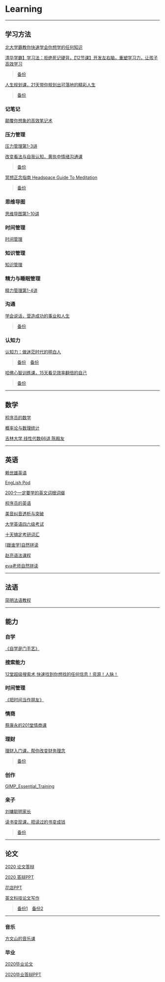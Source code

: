 # Learning
---
## 学习方法
[北大学霸教你快速学会你想学的任何知识](https://github.com/IammyselfYBX/PKU_learn_anything)

[清华学霸】学习法：拒绝死记硬背，【12节课】开发左右脑，重塑学习力，让孩子高效学习](https://www.bilibili.com/video/BV1EU4y1p79D/)
> [备份](https://www.bilibili.com/video/BV1ev411Y7ue)

[人生规划课，21天带你规划出可落地的精彩人生](https://www.bilibili.com/video/BV11f4y147Jv/)
> [备份](https://www.bilibili.com/video/BV1bN411Q7PY)

### 记笔记
[颠覆你想象的高效笔记术](https://www.bilibili.com/video/BV1Mp4y1i7v8)

### 压力管理
[压力管理第1-3讲](https://www.bilibili.com/video/BV1d54y1p7wj)

[改变看法与自我认知，黄执中情绪沟通课](https://www.bilibili.com/video/BV1kZ4y1P741/)
> [备份](https://www.bilibili.com/video/BV1Lt4y167yS)

[冥想正念指南 Headspace Guide To Meditation](https://www.bilibili.com/video/BV13K4y1U7ne/)
> [备份](https://www.bilibili.com/video/BV11z4y1m7JK?p=1)

### 思维导图
[思维导图第1-10讲](https://www.bilibili.com/video/BV1up4y1s7c4/)

### 时间管理
[时间管理](https://www.bilibili.com/video/BV1RN41197Ys/)

### 知识管理
[知识管理](https://www.bilibili.com/video/BV1cy4y12716/)

### 精力与睡眠管理
[精力管理第1-4讲](https://www.bilibili.com/video/BV1MN411o75A/)

### 沟通
[学会说话，营造成功的事业和人生](https://www.bilibili.com/video/BV1Lp4y1H7yM/)
> [备份](https://www.bilibili.com/video/BV14r4y1N7kz)


### 认知力
[认知力：做迷茫时代的明白人](https://www.bilibili.com/video/BV1HN411Q7cN/)
> [备份](https://www.bilibili.com/video/BV1mr4y1N7BX)&emsp;[备份](https://www.bilibili.com/video/BV1qZ4y1P7Tt/)

[哈佛心智训练课，15天看见效率翻倍的自己](https://www.bilibili.com/video/BV1Gh411Q76u/)
> [备份](https://www.bilibili.com/video/BV1Yp4y1x7jf)

---
## 数学
[程序员的数学](https://github.com/IammyselfYBX/Programmer_math)

[概率论与数理统计](https://github.com/IammyselfYBX/Probability_Statistics)

[吉林大学 线性代数66讲 陈殿友](https://github.com/IammyselfYBX/JLU_linear_algebra)

---
## 英语
[赖世雄英语](https://github.com/IammyselfYBX/laishixiong_English)

[EngLish Pod](https://github.com/IammyselfYBX/English_Pod)

[200个一定要学的英文词根词缀](https://github.com/IammyselfYBX/200roots_and_affixes)

[程序员的英语](https://github.com/IammyselfYBX/Programmer_English)

[美音纠音透析与突破](https://github.com/IammyselfYBX/American-sound-correction-dialysis-and-breakthrough)

[大学英语四六级考试](https://github.com/IammyselfYBX/College-English-test-band-4_6-certificate)

[十天搞定考研词汇](https://github.com/IammyselfYBX/Finish-the-vocabulary-test-in-ten-days)

[\[跟谁学\]自然拼读](https://github.com/IammyselfYBX/nature_speak)

[赵亮语法课程](https://www.bilibili.com/video/BV1hN411R7W9/)

[eva老师自然拼读](https://www.bilibili.com/video/BV1Xy4y1n7Tv/)

---
## 法语
[简明法语教程](https://github.com/IammyselfYBX/Brief-French-course)

---
## 能力
### 自学
[《自学是门手艺》](https://github.com/IammyselfYBX/The-craft-of-selfteaching)

### 搜索能力
[12堂超级搜索术 快速找到你想找的任何信息！资源！人脉！](https://github.com/IammyselfYBX/Search-ability)

### 时间管理
[《把时间当作朋友》](https://github.com/IammyselfYBX/Time_as_a_friend)

### 情商
[蔡康永的201堂情商课](https://github.com/IammyselfYBX/201-EMOTIONAL-Intelligence-Lessons-by-caikangyong)

### 理财
[理财入门课，帮你改变财务理念](https://www.bilibili.com/video/BV1qf4y147ds/)
> [备份](https://www.bilibili.com/video/BV14V411Y7wm)

### 创作
[GIMP_Essential_Training](https://github.com/IammyselfYBX/2020_NCEPU_PPT)

### 亲子
[刘墉聪明家长](https://github.com/IammyselfYBX/smart_parents)


[读书变现课，把读过的书变成钱](https://www.bilibili.com/video/BV1Kf4y1t7Vc/)
> [备份](https://www.bilibili.com/video/BV1eh41127Zz)

---
## 论文
[2020 论文答辩](https://github.com/IammyselfYBX/2020_Nightmare_striker)

[2020 答辩PPT](https://github.com/IammyselfYBX/2020_Graduation-reply)

[花店PPT](https://github.com/IammyselfYBX/2020_NCEPU_PPT)

[英文科技论文写作](https://www.bilibili.com/video/BV1tv411r7Y6)
> [备份1](https://www.bilibili.com/video/BV1f5411h7S2)&emsp;[备份2](https://www.bilibili.com/video/BV1NA411g75A/)


---
### 音乐
[方文山的音乐课](https://github.com/IammyselfYBX/fangwenshan_music)

### 毕业
[2020毕业论文](https://github.com/IammyselfYBX/2020_Nightmare_striker)

[2020毕业答辩PPT](https://github.com/IammyselfYBX/2020_NCEPU_PPT)

